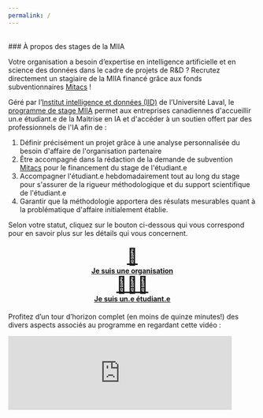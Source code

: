 ```yaml
---
permalink: /
---
```


<br>
### À propos des stages de la MIIA

Votre organisation a besoin d’expertise en intelligence artificielle et en science des données dans le cadre de projets de R&D ? Recrutez directement un stagiaire de la MIIA financé grâce aux fonds subventionnaires [Mitacs](https://www.mitacs.ca/fr/programmes/acceleration) !

Géré par l’[Institut intelligence et données (IID)](https://iid.ulaval.ca) de l’Université Laval, le [programme de stage MIIA](https://www.ift.ulaval.ca/index.php?id=1771) permet aux entreprises canadiennes d'accueillir un.e étudiant.e de la Maitrise en IA et d'accéder à un soutien offert par des professionnels de l'IA afin de : 
1. Définir précisément un projet grâce à une analyse personnalisée du besoin d'affaire de l'organisation partenaire
2. Être accompagné dans la rédaction de la demande de subvention [Mitacs](https://www.mitacs.ca/fr/programmes/acceleration) pour le financement du stage de l'étudiant.e
3. Accompagner l'étudiant.e hebdomadairement tout au long du stage pour s'assurer de la rigueur méthodologique et du support scientifique de l'étudiant.e
4. Garantir que la méthodologie apportera des résulats mesurables quant à la problématique d'affaire initialement établie.

Selon votre statut, cliquez sur le bouton ci-dessous qui vous correspond pour en savoir plus sur les détails qui vous concernent. 
<h4 style="text-align:center;">
    <a class="button" href="{{ '/pages/part.html' | relative_url }}"><div style="font-size: 33px;">🏢</div> <div>Je suis une organisation</div></a>
    <a class="button" href="{{ '/pages/etu.html' | relative_url }}"><div style="font-size: 33px;">👩🏻‍🎓</div> <div>Je suis un.e étudiant.e</div></a>
</h4>

Profitez d’un tour d’horizon complet (en moins de quinze minutes!) des divers aspects associés au programme en regardant cette vidéo : 
<div class="embed-container">
  <iframe
      src="https://www.youtube.com/embed/gj4ueVBdlWw"
      width="90%"
      frameborder="0"
      allowfullscreen="true">
  </iframe>
</div>

<br>

